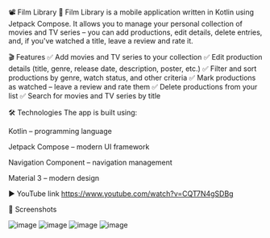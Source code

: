 📽️ Film Library
📱 Film Library is a mobile application written in Kotlin using Jetpack Compose. It allows you to manage your personal collection of movies and TV series – you can add productions, edit details, delete entries, and, if you've watched a title, leave a review and rate it.

🎬 Features
✅ Add movies and TV series to your collection
✅ Edit production details (title, genre, release date, description, poster, etc.)
✅ Filter and sort productions by genre, watch status, and other criteria
✅ Mark productions as watched – leave a review and rate them
✅ Delete productions from your list
✅ Search for movies and TV series by title

🛠️ Technologies
The app is built using:

Kotlin – programming language

Jetpack Compose – modern UI framework

Navigation Component – navigation management

Material 3 – modern design

▶️ YouTube link
https://www.youtube.com/watch?v=CQT7N4gSDBg

📸 Screenshots

![image](https://github.com/user-attachments/assets/458d2f1a-52ba-4c71-83d5-fced6273595f)
![image](https://github.com/user-attachments/assets/1e6f937d-7e64-4c00-abf3-5a6abb8061b4)
![image](https://github.com/user-attachments/assets/4dedc5ee-7b31-4334-83d0-ebf01490557f)
![image](https://github.com/user-attachments/assets/f2bc9277-6ee8-4a22-bc09-2cb7600753da)




